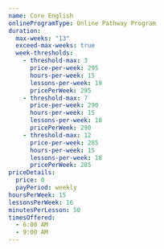 ```yaml
---
name: Core English
onlineProgramType: Online Pathway Program
duration:
  max-weeks: "13"
  exceed-max-weeks: true
  week-thresholds:
    - threshold-max: 3
      price-per-week: 295
      hours-per-week: 15
      lessons-per-week: 19
      pricePerWeek: 295
    - threshold-max: 7
      price-per-week: 290
      hours-per-week: 15
      lessons-per-week: 18
      pricePerWeek: 290
    - threshold-max: 12
      price-per-week: 285
      hours-per-week: 15
      lessons-per-week: 18
      pricePerWeek: 285
priceDetails:
  price: 0
  payPeriod: weekly
hoursPerWeek: 15
lessonsPerWeek: 16
minutesPerLesson: 50
timesOffered:
  - 6:00 AM
  - 9:00 AM
---
```

